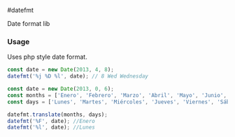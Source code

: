 #datefmt

Date format lib

### Usage

Uses php style date format.

```javascript
const date = new Date(2013, 4, 8);
datefmt('%j %D %l', date); // 8 Wed Wednesday
```

```javascript
const date = new Date(2013, 0, 6);
const months = ['Enero', 'Febrero', 'Marzo', 'Abril', 'Mayo', 'Junio', 'Julio', 'Agosto', 'Septiembre', 'Octubre', 'Noviembre', 'Diciembre'];
const days = ['Lunes', 'Martes', 'Miércoles', 'Jueves', 'Viernes', 'Sábado', 'Domingo'];

datefmt.translate(months, days);
datefmt('%F', date); //Enero
datefmt('%l', date); //Lunes
```